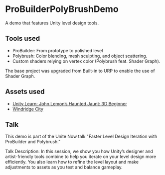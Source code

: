 # ProBuilderPolyBrushDemo
A demo that features Unity level design tools.

## Tools used
* ProBuilder: From prototype to polished level
* Polybrush: Color blending, mesh sculpting, and object scattering.
* Custom shaders relying on vertex color (Polybrush feat. Shader Graph). 

The base project was upgraded from Built-in to URP to enable the use of Shader Graph.

## Assets used
- [Unity Learn: John Lemon’s Haunted Jaunt: 3D Beginner](https://learn.unity.com/project/john-lemon-s-haunted-jaunt-3d-beginner)
- [Windridge City](https://assetstore.unity.com/packages/3d/environments/roadways/windridge-city-132222)

## Talk
This demo is part of the Unite Now talk "Faster Level Design Iteration with ProBuilder and Polybrush."

Talk Description: 
In this session, we show you how Unity’s designer and artist-friendly tools combine to help you iterate on your level design more efficiently. You also learn how to refine the level layout and make adjustments to assets as you test and balance gameplay.
